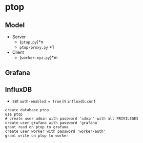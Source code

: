 # ptop

## Model

- Server
  - {`ptop.py`}\*n
  - `ptop-proxy.py` \*1
- Client
  - {`worker-xyz.py`}\*m

## Grafana

## InfluxDB

- set `auth-enabled = true` in `influxdb.conf`

```
create database ptop
use ptop
# create user admin with password 'admin' with all PRIVILEGES
create user grafana with password 'grafana'
grant read on ptop to grafana
create user worker with password 'worker-auth'
grant write on ptop to worker
```
